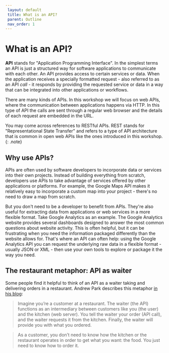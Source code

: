 ```yaml
---
 layout: default
 title: What is an API?
 parent: Outline
 nav_order: 1
---
```

# What is an API?

**API** stands for "Application Programming Interface". In the simplest terms an API is just a structured way for software applications to communicate with each other. An API provides access to certain services or data. When the application receives a specially formatted request - also referred to as an API _call_ - it responds by providing the requested service or data in a way that can be integrated into other applications or workflows.

There are many kinds of APIs. In this workshop we will focus on web APIs, where the communication between applications happens via HTTP. In this type of API the calls are sent through a regular web browser and the details of each request are embedded in the URL.

You may come across references to RESTful APIs. REST stands for "Representational State Transfer" and refers to a type of API architecture that is common in open web APIs like the ones introduced in this workshop.
{: .note}

## Why use APIs?

APIs are often used by software developers to incorporate data or services into their own projects. Instead of building everything from scratch, developers use APIs to take advantage of services offered by other applications or platforms. For example, the Google Maps API makes it relatively easy to incorporate a custom map into your project - there's no need to draw a map from scratch.

But you don't need to be a developer to benefit from APIs. They're also useful for extracting data from applications or web services in a more flexible format. Take Google Analytics as an example. The Google Analytics website provides several dashboards designed to answer the most common questions about website activity. This is often helpful, but it can be frustrating when you need the information packaged differently than the website allows for. That's where an API can often help: using the Google Analytics API you can request the underlying raw data in a flexible format - usually JSON or XML - then use your own tools to explore or package it the way you need.

##  The restaurant metaphor: API as waiter

Some people find it helpful to think of an API as a waiter taking and delivering orders in a restaurant. Andrew Park describes this metaphor [in his blog](https://tray.io/blog/how-do-apis-work):

> Imagine you’re a customer at a restaurant. The waiter (the API) functions as an intermediary between customers like you (the user) and the kitchen (web server). You tell the waiter your order (API call), and the waiter requests it from the kitchen. Finally, the waiter will provide you with what you ordered.

> As a customer, you don’t need to know how the kitchen or the restaurant operates in order to get what you want: the food. You just need to know how to order it.
